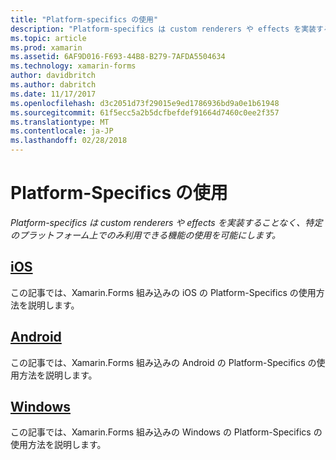 ```yaml
---
title: "Platform-specifics の使用"
description: "Platform-specifics は custom renderers や effects を実装することなく、特定のプラットフォーム上でのみ利用できる機能の使用を可能にします。"
ms.topic: article
ms.prod: xamarin
ms.assetid: 6AF9D016-F693-44B8-B279-7AFDA5504634
ms.technology: xamarin-forms
author: davidbritch
ms.author: dabritch
ms.date: 11/17/2017
ms.openlocfilehash: d3c2051d73f29015e9ed1786936bd9a0e1b61948
ms.sourcegitcommit: 61f5ecc5a2b5dcfbefdef91664d7460c0ee2f357
ms.translationtype: MT
ms.contentlocale: ja-JP
ms.lasthandoff: 02/28/2018
---
```

# <a name="consuming-platform-specifics"></a>Platform-Specifics の使用

_Platform-specifics は custom renderers や effects を実装することなく、特定のプラットフォーム上でのみ利用できる機能の使用を可能にします。_

## <a name="iosiosmd"></a>[iOS](ios.md)

この記事では、Xamarin.Forms 組み込みの iOS の Platform-Specifics の使用方法を説明します。

## <a name="androidandroidmd"></a>[Android](android.md)

この記事では、Xamarin.Forms 組み込みの Android の Platform-Specifics の使用方法を説明します。

## <a name="windowswindowsmd"></a>[Windows](windows.md)

この記事では、Xamarin.Forms 組み込みの Windows の Platform-Specifics の使用方法を説明します。

